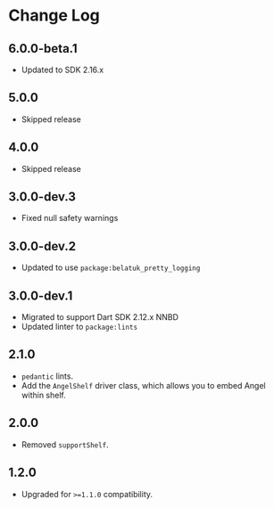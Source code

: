 # Change Log

## 6.0.0-beta.1

* Updated to SDK 2.16.x

## 5.0.0

* Skipped release

## 4.0.0

* Skipped release

## 3.0.0-dev.3

* Fixed null safety warnings

## 3.0.0-dev.2

* Updated to use `package:belatuk_pretty_logging`

## 3.0.0-dev.1

* Migrated to support Dart SDK 2.12.x NNBD
* Updated linter to `package:lints`

## 2.1.0

* `pedantic` lints.
* Add the `AngelShelf` driver class, which allows you to embed Angel within shelf.

## 2.0.0

* Removed `supportShelf`.

## 1.2.0

* Upgraded for `>=1.1.0` compatibility.

